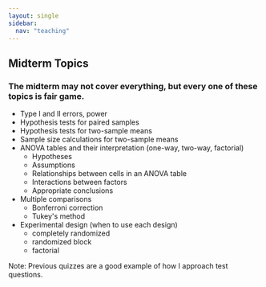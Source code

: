 ```yaml
---
layout: single
sidebar:
  nav: "teaching"
---
```


## Midterm Topics
### The midterm may not cover everything, but every one of these topics is fair game.

- Type I and II errors, power
- Hypothesis tests for paired samples
- Hypothesis tests for two-sample means
- Sample size calculations for two-sample means
- ANOVA tables and their interpretation (one-way, two-way, factorial)
  - Hypotheses
  - Assumptions
  - Relationships between cells in an ANOVA table
  - Interactions between factors
  - Appropriate conclusions
- Multiple comparisons
  - Bonferroni correction
  - Tukey's method
- Experimental design (when to use each design)
  - completely randomized
  - randomized block
  - factorial
  
Note: Previous quizzes are a good example of how I approach test questions. 
